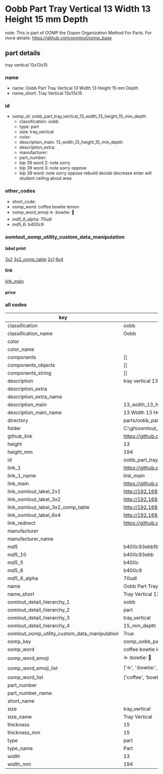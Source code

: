 # Oobb Part Tray Vertical 13 Width 13 Height 15 mm Depth  

note: This is part of OOMP the Oopen Organization Method For Parts. For more details: https://github.com/oomlout/oomp_base

##  part details
  



tray vertical 13x13x15



### name
* name: Oobb Part Tray Vertical 13 Width 13 Height 15 mm Depth
* name_short: Tray Vertical 13x13x15 
### id
* oomp_id: oobb_part_tray_vertical_13_width_13_height_15_mm_depth
  * classification: oobb
  * type: part
  * size: tray_vertical
  * color: 
  * description_main: 13_width_13_height_15_mm_depth
  * description_extra: 
  * manufacturer: 
  * part_number: 
  * bip 39 word 2: note sorry
  * bip 39 word 3: note sorry oppose
  * bip 39 word: note sorry oppose rebuild decide decrease enter will student ceiling about area

### other_codes
* short_code: 
* oomp_word: coffee bowtie lemon
* oomp_word_emoji :coffee: :bowtie: :lemon:
* md5_6_alpha: 70udl
* md5_6: b400c9






### oomlout_oomp_utility_custom_data_manipulation
#### label print
[3x2](http://192.168.1.245:1112/?label=oomp%2070udl)
[3x2_oomp_table](http://192.168.1.108:1112/?label=oomp%2070udl)
[2x1](http://192.168.1.242:1112/?label=oomp%2070udl)
[6x4](http://192.168.1.55:1112/?label=oomp%2070udl)    

#### link

[link_main](https://github.com/oomlout/oomlout_oobb_version_4_generated_parts/tree/main/navigation_oomp/oobb/part/tray_vertical/13_width_13_height_15_mm_depth/part)                              

#### price







### all codes 
| key | value |  
| --- | --- |  
| classification | oobb |  
| classification_name | Oobb |  
| color |  |  
| color_name |  |  
| components | [] |  
| components_objects | [] |  
| components_string | [] |  
| description | tray vertical 13x13x15 |  
| description_extra |  |  
| description_extra_name |  |  
| description_main | 13_width_13_height_15_mm_depth |  
| description_main_name | 13 Width 13 Height 15 mm Depth |  
| directory | parts/oobb_part_tray_vertical_13_width_13_height_15_mm_depth |  
| folder | C:\gh\oomlout_oobb_version_4_generated_parts\parts\oobb_part_tray_vertical_13_width_13_height_15_mm_depth |  
| github_link | https://github.com/oomlout/oomlout_oomp_part_src/tree/main/parts/oobb_part_tray_vertical_13_width_13_height_15_mm_depth |  
| height | 13 |  
| height_mm | 194 |  
| id | oobb_part_tray_vertical_13_width_13_height_15_mm_depth |  
| link_1 | https://github.com/oomlout/oomlout_oobb_version_4_generated_parts/tree/main/navigation_oomp/oobb/part/tray_vertical/13_width_13_height_15_mm_depth/part |  
| link_1_name | link_main |  
| link_main | https://github.com/oomlout/oomlout_oobb_version_4_generated_parts/tree/main/navigation_oomp/oobb/part/tray_vertical/13_width_13_height_15_mm_depth/part |  
| link_oomlout_label_2x1 | http://192.168.1.242:1112/?label=oomp%2070udl |  
| link_oomlout_label_3x2 | http://192.168.1.245:1112/?label=oomp%2070udl |  
| link_oomlout_label_3x2_oomp_table | http://192.168.1.108:1112/?label=oomp%2070udl |  
| link_oomlout_label_6x4 | http://192.168.1.55:1112/?label=oomp%2070udl |  
| link_redirect | https://github.com/oomlout/oomlout_oobb_version_4_generated_parts/tree/main/parts/oobb_tray_vertical_13_13_15 |  
| manufacturer |  |  
| manufacturer_name |  |  
| md5 | b400c93ebbfb296ce49c6b353733dcb5 |  
| md5_10 | b400c93ebb |  
| md5_5 | b400c |  
| md5_6 | b400c9 |  
| md5_6_alpha | 70udl |  
| name | Oobb Part Tray Vertical 13 Width 13 Height 15 mm Depth |  
| name_short | Tray Vertical 13x13x15  |  
| oomlout_detail_hierarchy_1 | oobb |  
| oomlout_detail_hierarchy_2 | part |  
| oomlout_detail_hierarchy_3 | tray_vertical |  
| oomlout_detail_hierarchy_4 | 15_mm_depth |  
| oomlout_oomp_utility_custom_data_manipulation | True |  
| oomp_key | oomp_oobb_part_tray_vertical_13_width_13_height_15_mm_depth |  
| oomp_word | coffee bowtie lemon |  
| oomp_word_emoji | :coffee: :bowtie: :lemon: |  
| oomp_word_emoji_list | [':coffee:', ':bowtie:', ':lemon:'] |  
| oomp_word_list | ['coffee', 'bowtie', 'lemon'] |  
| part_number |  |  
| part_number_name |  |  
| short_name |  |  
| size | tray_vertical |  
| size_name | Tray Vertical |  
| thickness | 15 |  
| thickness_mm | 15 |  
| type | part |  
| type_name | Part |  
| width | 13 |  
| width_mm | 194 |  
